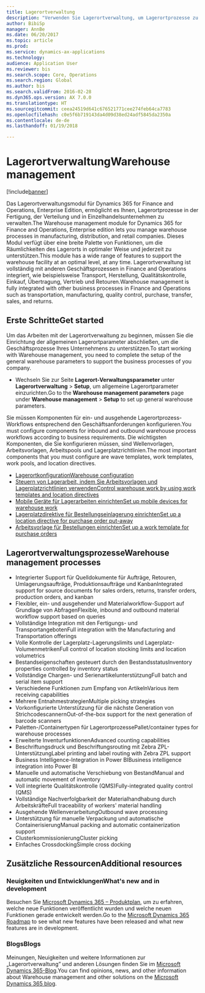 ```yaml
---
title: Lagerortverwaltung
description: "Verwenden Sie Lagerortverwaltung, um Lagerortprozesse zu überwachen und zu automatisieren."
author: BibiSp
manager: AnnBe
ms.date: 06/20/2017
ms.topic: article
ms.prod: 
ms.service: dynamics-ax-applications
ms.technology: 
audience: Application User
ms.reviewer: bis
ms.search.scope: Core, Operations
ms.search.region: Global
ms.author: bis
ms.search.validFrom: 2016-02-28
ms.dyn365.ops.version: AX 7.0.0
ms.translationtype: HT
ms.sourcegitcommit: ceea24519d641c676521771cee274feb64ca7783
ms.openlocfilehash: c0e5f6b719143da4d09d38ed24adf5845da2350a
ms.contentlocale: de-de
ms.lasthandoff: 01/19/2018

---
```

# <a name="warehouse-management"></a><span data-ttu-id="f11d2-103">Lagerortverwaltung</span><span class="sxs-lookup"><span data-stu-id="f11d2-103">Warehouse management</span></span>

[!include[banner](../includes/banner.md)]

<span data-ttu-id="f11d2-104">Das Lagerortverwaltungsmodul für Dynamics 365 for Finance and Operations, Enterprise Edition, ermöglicht es Ihnen, Lagerortprozesse in der Fertigung, der Verteilung und in Einzelhandelsunternehmen zu verwalten.</span><span class="sxs-lookup"><span data-stu-id="f11d2-104">The Warehouse management module for Dynamics 365 for Finance and Operations, Enterprise edition lets you manage warehouse processes in manufacturing, distribution, and retail companies.</span></span> <span data-ttu-id="f11d2-105">Dieses Modul verfügt über eine breite Palette von Funktionen, um die Räumlichkeiten des Lagerorts in optimaler Weise und jederzeit zu unterstützen.</span><span class="sxs-lookup"><span data-stu-id="f11d2-105">This module has a wide range of features to support the warehouse facility at an optimal level, at any time.</span></span> <span data-ttu-id="f11d2-106">Lagerortverwaltung ist vollständig mit anderen Geschäftsprozessen in Finance and Operations integriert, wie beispielsweise Transport, Herstellung, Qualitätskontrolle, Einkauf, Übertragung, Vertrieb und Retouren.</span><span class="sxs-lookup"><span data-stu-id="f11d2-106">Warehouse management is fully integrated with other business processes in Finance and Operations such as transportation, manufacturing, quality control, purchase, transfer, sales, and returns.</span></span>

## <a name="get-started"></a><span data-ttu-id="f11d2-107">Erste Schritte</span><span class="sxs-lookup"><span data-stu-id="f11d2-107">Get started</span></span>
<span data-ttu-id="f11d2-108">Um das Arbeiten mit der Lagerortverwaltung zu beginnen, müssen Sie die Einrichtung der allgemeinen Lagerortparameter abschließen, um die Geschäftsprozesse Ihres Unternehmens zu unterstützen.</span><span class="sxs-lookup"><span data-stu-id="f11d2-108">To start working with Warehouse management, you need to complete the setup of the general warehouse parameters to support the business processes of you company.</span></span>

- <span data-ttu-id="f11d2-109">Wechseln Sie zur Seite **Lagerort-Verwaltungsparameter** unter **Lagerortverwaltung** > **Setup**, um allgemeine Lagerortparameter einzurichten.</span><span class="sxs-lookup"><span data-stu-id="f11d2-109">Go to the **Warehouse management parameters** page under **Warehouse management** > **Setup** to set up general warehouse parameters.</span></span>

<span data-ttu-id="f11d2-110">Sie müssen Komponenten für ein- und ausgehende Lagerortprozess-Workflows entsprechend den Geschäftsanforderungen konfigurieren.</span><span class="sxs-lookup"><span data-stu-id="f11d2-110">You must configure components for inbound and outbound warehouse process workflows according to business requirements.</span></span> <span data-ttu-id="f11d2-111">Die wichtigsten Komponenten, die Sie konfigurieren müssen, sind Wellenvorlagen, Arbeitsvorlagen, Arbeitspools und Lagerplatzrichtlinien.</span><span class="sxs-lookup"><span data-stu-id="f11d2-111">The most important components that you must configure are wave templates, work templates, work pools, and location directives.</span></span>

- [<span data-ttu-id="f11d2-112">Lagerortkonfiguration</span><span class="sxs-lookup"><span data-stu-id="f11d2-112">Warehouse configuration</span></span>](warehouse-configuration.md)
- [<span data-ttu-id="f11d2-113">Steuern von Lagerarbeit, indem Sie Arbeitsvorlagen und Lagerplatzrichtlinien verwenden</span><span class="sxs-lookup"><span data-stu-id="f11d2-113">Control warehouse work by using work templates and location directives</span></span>](control-warehouse-location-directives.md)
- [<span data-ttu-id="f11d2-114">Mobile Geräte für Lagerarbeiten einrichten</span><span class="sxs-lookup"><span data-stu-id="f11d2-114">Set up mobile devices for warehouse work</span></span>](configure-mobile-devices-warehouse.md)
- [<span data-ttu-id="f11d2-115">Lagerplatzdirektive für Bestellungseinlagerung einrichten</span><span class="sxs-lookup"><span data-stu-id="f11d2-115">Set up a location directive for purchase order put-away</span></span>](../transportation/tasks/set-up-location-directive-purchase-order-put-away.md)
- [<span data-ttu-id="f11d2-116">Arbeitsvorlage für Bestellungen einrichten</span><span class="sxs-lookup"><span data-stu-id="f11d2-116">Set up a work template for purchase orders</span></span>](./tasks/set-up-work-template-purchase-orders.md)

## <a name="warehouse-management-processes"></a><span data-ttu-id="f11d2-117">Lagerortverwaltungsprozesse</span><span class="sxs-lookup"><span data-stu-id="f11d2-117">Warehouse management processes</span></span>
- <span data-ttu-id="f11d2-118">Integrierter Support für Quelldokumente für Aufträge, Retouren, Umlagerungsaufträge, Produktionsaufträge und Kanban</span><span class="sxs-lookup"><span data-stu-id="f11d2-118">Integrated support for source documents for sales orders, returns, transfer orders, production orders, and kanban</span></span>  
- <span data-ttu-id="f11d2-119">Flexibler, ein- und ausgehender und Materialworkflow-Support auf Grundlage von Abfragen</span><span class="sxs-lookup"><span data-stu-id="f11d2-119">Flexible, inbound and outbound material workflow support based on queries</span></span>
- <span data-ttu-id="f11d2-120">Vollständige Integration mit den Fertigungs- und Transportangeboten</span><span class="sxs-lookup"><span data-stu-id="f11d2-120">Full integration with the Manufacturing and Transportation offerings</span></span>
- <span data-ttu-id="f11d2-121">Volle Kontrolle der Lagerplatz-Lagerungslimits und Lagerplatz-Volumenmetriken</span><span class="sxs-lookup"><span data-stu-id="f11d2-121">Full control of location stocking limits and location volumetrics</span></span>
- <span data-ttu-id="f11d2-122">Bestandseigenschaften gesteuert durch den Bestandsstatus</span><span class="sxs-lookup"><span data-stu-id="f11d2-122">Inventory properties controlled by inventory status</span></span>
- <span data-ttu-id="f11d2-123">Vollständige Chargen- und Serienartikelunterstützung</span><span class="sxs-lookup"><span data-stu-id="f11d2-123">Full batch and serial item support</span></span>
- <span data-ttu-id="f11d2-124">Verschiedene Funktionen zum Empfang von Artikeln</span><span class="sxs-lookup"><span data-stu-id="f11d2-124">Various item receiving capabilities</span></span>
- <span data-ttu-id="f11d2-125">Mehrere Entnahmestrategien</span><span class="sxs-lookup"><span data-stu-id="f11d2-125">Multiple picking strategies</span></span>
- <span data-ttu-id="f11d2-126">Vorkonfigurierte Unterstützung für die nächste Generation von Strichcodescannern</span><span class="sxs-lookup"><span data-stu-id="f11d2-126">Out-of-the-box support for the next generation of barcode scanners</span></span>
- <span data-ttu-id="f11d2-127">Paletten-/Containertypen für Lagerortprozesse</span><span class="sxs-lookup"><span data-stu-id="f11d2-127">Pallet/container types for warehouse processes</span></span>
- <span data-ttu-id="f11d2-128">Erweiterte Inventurfunktionen</span><span class="sxs-lookup"><span data-stu-id="f11d2-128">Advanced counting capabilities</span></span>
- <span data-ttu-id="f11d2-129">Beschriftungsdruck und Beschriftungsrouting mit Zebra ZPL-Unterstützung</span><span class="sxs-lookup"><span data-stu-id="f11d2-129">Label printing and label routing with Zebra ZPL support</span></span>
- <span data-ttu-id="f11d2-130">Business Intelligence-Integration in Power BI</span><span class="sxs-lookup"><span data-stu-id="f11d2-130">Business intelligence integration into Power BI</span></span>
- <span data-ttu-id="f11d2-131">Manuelle und automatische Verschiebung von Bestand</span><span class="sxs-lookup"><span data-stu-id="f11d2-131">Manual and automatic movement of inventory</span></span>
- <span data-ttu-id="f11d2-132">Voll integrierte Qualitätskontrolle (QMS)</span><span class="sxs-lookup"><span data-stu-id="f11d2-132">Fully-integrated quality control (QMS)</span></span>
- <span data-ttu-id="f11d2-133">Vollständige Nachverfolgbarkeit der Materialhandhabung durch Arbeitskräfte</span><span class="sxs-lookup"><span data-stu-id="f11d2-133">Full traceability of workers' material handling</span></span>
- <span data-ttu-id="f11d2-134">Ausgehende Wellenverarbeitung</span><span class="sxs-lookup"><span data-stu-id="f11d2-134">Outbound wave processing</span></span>
- <span data-ttu-id="f11d2-135">Unterstützung für manuelle Verpackung und automatische Containerisierung</span><span class="sxs-lookup"><span data-stu-id="f11d2-135">Manual packing and automatic containerization support</span></span>
- <span data-ttu-id="f11d2-136">Clusterkommissionierung</span><span class="sxs-lookup"><span data-stu-id="f11d2-136">Cluster picking</span></span>
- <span data-ttu-id="f11d2-137">Einfaches Crossdocking</span><span class="sxs-lookup"><span data-stu-id="f11d2-137">Simple cross docking</span></span>

## <a name="additional-resources"></a><span data-ttu-id="f11d2-138">Zusätzliche Ressourcen</span><span class="sxs-lookup"><span data-stu-id="f11d2-138">Additional resources</span></span>
### <a name="whats-new-and-in-development"></a><span data-ttu-id="f11d2-139">Neuigkeiten und Entwicklungen</span><span class="sxs-lookup"><span data-stu-id="f11d2-139">What's new and in development</span></span>
<span data-ttu-id="f11d2-140">Besuchen Sie [Microsoft Dynamics 365 – Produktplan](https://roadmap.dynamics.com/), um zu erfahren, welche neue Funktionen veröffentlicht wurden und welche neuen Funktionen gerade entwickelt werden.</span><span class="sxs-lookup"><span data-stu-id="f11d2-140">Go to the [Microsoft Dynamics 365 Roadmap](https://roadmap.dynamics.com/) to see what new features have been released and what new features are in development.</span></span>

### <a name="blogs"></a><span data-ttu-id="f11d2-141">Blogs</span><span class="sxs-lookup"><span data-stu-id="f11d2-141">Blogs</span></span>
<span data-ttu-id="f11d2-142">Meinungen, Neuigkeiten und weitere Informationen zur „Lagerortverwaltung” und anderen Lösungen finden Sie im [Microsoft Dynamics 365-Blog](https://community.dynamics.com/b/msftdynamicsblog).</span><span class="sxs-lookup"><span data-stu-id="f11d2-142">You can find opinions, news, and other information about Warehouse management and other solutions on the [Microsoft Dynamics 365 blog](https://community.dynamics.com/b/msftdynamicsblog).</span></span>


 


